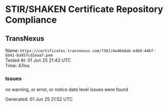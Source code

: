 # STIR/SHAKEN Certificate Repository Compliance

## TransNexus

Name: `https://certificates.transnexus.com/738J/4a464dab-e4b0-44bf-bb41-ba957cd2eaa7.pem`\
Tested At: 01 Jun 25 21:43 UTC\
Time: 47ms

### Issues

no warning, or error, or notice date level issues were found

Generated: 01 Jun 25 21:52 UTC